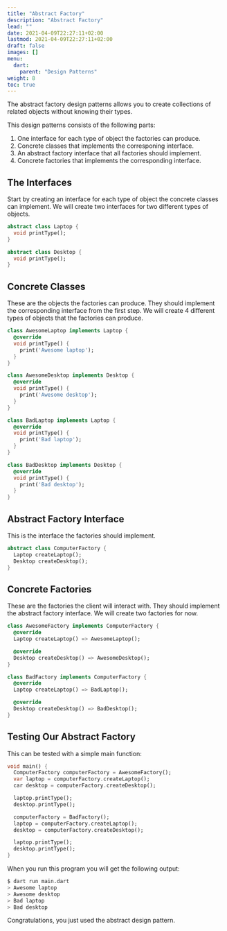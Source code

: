 ```yaml
---
title: "Abstract Factory"
description: "Abstract Factory"
lead: ""
date: 2021-04-09T22:27:11+02:00
lastmod: 2021-04-09T22:27:11+02:00
draft: false
images: []
menu: 
  dart:
    parent: "Design Patterns"
weight: 8
toc: true
---
```


The abstract factory design patterns allows you to create collections of related objects without knowing their types.

This design patterns consists of the following parts:
1. One interface for each type of object the factories can produce.
2. Concrete classes that implements the corresponing interface.
3. An abstract factory interface that all factories should implement.
4. Concrete factories that implements the corresponding interface.

## The Interfaces

Start by creating an interface for each type of object the concrete classes can implement. We will create two interfaces for two different types of objects.

```dart
abstract class Laptop {
  void printType();
}
```

```dart
abstract class Desktop {
  void printType();
}
```

## Concrete Classes

These are the objects the factories can produce. They should implement the corresponding interface from the first step. We will create 4 different types of objects that the factories can produce.

```dart
class AwesomeLaptop implements Laptop {
  @override
  void printType() {
    print('Awesome laptop');
  }
}
```

```dart
class AwesomeDesktop implements Desktop {
  @override
  void printType() {
    print('Awesome desktop');
  }
}
```

```dart
class BadLaptop implements Laptop {
  @override
  void printType() {
    print('Bad laptop');
  }
}
```

```dart
class BadDesktop implements Desktop {
  @override
  void printType() {
    print('Bad desktop');
  }
}
```

## Abstract Factory Interface

This is the interface the factories should implement.

```dart
abstract class ComputerFactory {
  Laptop createLaptop();
  Desktop createDesktop();
}
```

## Concrete Factories

These are the factories the client will interact with. They should implement the abstract factory interface. We will create two factories for now.

```dart
class AwesomeFactory implements ComputerFactory {
  @override
  Laptop createLaptop() => AwesomeLaptop();

  @override
  Desktop createDesktop() => AwesomeDesktop();
}
```

```dart
class BadFactory implements ComputerFactory {
  @override
  Laptop createLaptop() => BadLaptop();

  @override
  Desktop createDesktop() => BadDesktop();
}
```

## Testing Our Abstract Factory

This can be tested with a simple main function:

```dart
void main() {
  ComputerFactory computerFactory = AwesomeFactory();
  var laptop = computerFactory.createLaptop();
  car desktop = computerFactory.createDesktop();

  laptop.printType();
  desktop.printType();

  computerFactory = BadFactory();
  laptop = computerFactory.createLaptop();
  desktop = computerFactory.createDesktop();

  laptop.printType();
  desktop.printType();
}
```

When you run this program you will get the following output:

```sh
$ dart run main.dart
> Awesome laptop
> Awesome desktop
> Bad laptop
> Bad desktop
```

Congratulations, you just used the abstract design pattern.
